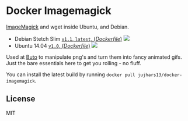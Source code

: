 # Docker Imagemagick

[ImageMagick](http://en.wikipedia.org/wiki/ImageMagick) and wget inside Ubuntu, and Debian.

- Debian Stetch Slim [`v1.1`, `latest`, (*Dockerfile*)](https://github.com/jujhars13/docker-imagemagick/blob/v1.1/Dockerfile) [![](https://images.microbadger.com/badges/image/jujhars13/docker-imagemagick.svg)](http://microbadger.com/images/jujhars13/docker-imagemagick "Get your own image badge on microbadger.com")
- Ubuntu 14.04 [`v1.0`, (*Dockerfile*)](https://github.com/jujhars13/docker-imagemagick/blob/v1.0/Dockerfile) [![](https://images.microbadger.com/badges/image/jujhars13/docker-imagemagick.svg)](http://microbadger.com/images/jujhars13/docker-imagemagick "Get your own image badge on microbadger.com")

Used at [Buto](https://get.buto.tv) to manipulate png's and turn them into fancy animated gifs.  Just the bare essentials here to get you rolling - no fluff.

You can install the latest build by running `docker pull jujhars13/docker-imagemagick`.


## License

MIT
